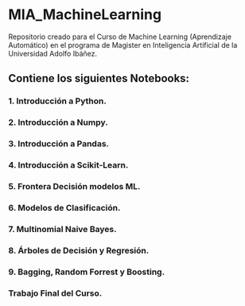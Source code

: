 # MIA_MachineLearning
Repositorio creado para el Curso de Machine Learning (Aprendizaje Automático) en el programa de Magister en Inteligencia Artificial de la Universidad Adolfo Ibáñez.

## Contiene los siguientes Notebooks:

### 1. Introducción a Python.
### 2. Introducción a Numpy.
### 3. Introducción a Pandas.
### 4. Introducción a Scikit-Learn.
### 5. Frontera Decisión modelos ML.
### 6. Modelos de Clasificación.
### 7. Multinomial Naive Bayes.
### 8. Árboles de Decisión y Regresión.
### 9. Bagging, Random Forrest y Boosting.
### Trabajo Final del Curso.
